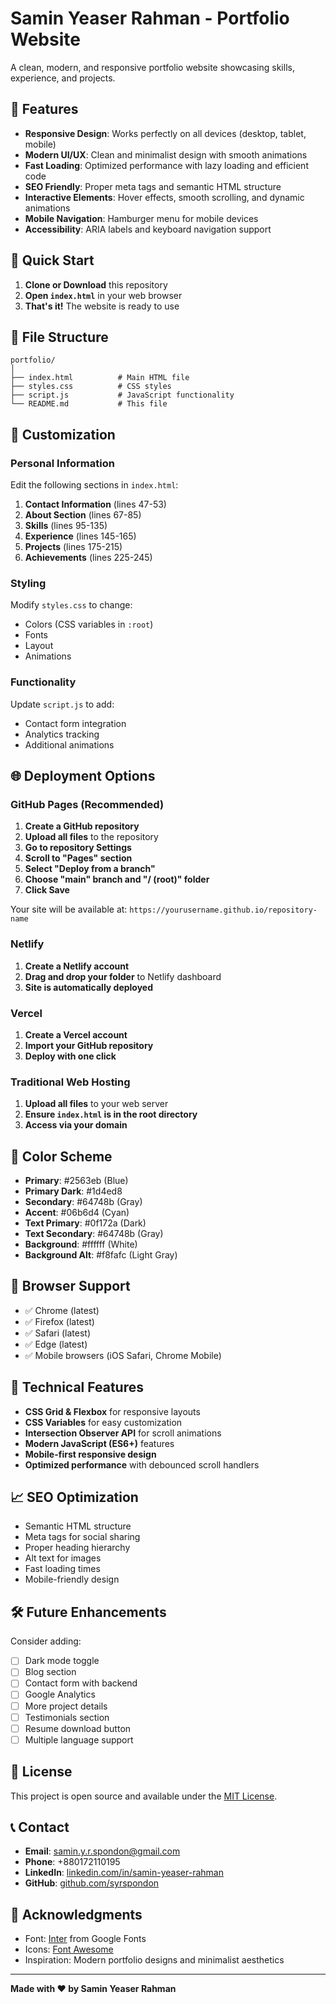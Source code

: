 # Samin Yeaser Rahman - Portfolio Website

A clean, modern, and responsive portfolio website showcasing skills, experience, and projects.

## 🌟 Features

- **Responsive Design**: Works perfectly on all devices (desktop, tablet, mobile)
- **Modern UI/UX**: Clean and minimalist design with smooth animations
- **Fast Loading**: Optimized performance with lazy loading and efficient code
- **SEO Friendly**: Proper meta tags and semantic HTML structure
- **Interactive Elements**: Hover effects, smooth scrolling, and dynamic animations
- **Mobile Navigation**: Hamburger menu for mobile devices
- **Accessibility**: ARIA labels and keyboard navigation support

## 🚀 Quick Start

1. **Clone or Download** this repository
2. **Open `index.html`** in your web browser
3. **That's it!** The website is ready to use

## 📁 File Structure

```
portfolio/
│
├── index.html          # Main HTML file
├── styles.css          # CSS styles
├── script.js           # JavaScript functionality
└── README.md           # This file
```

## 🔧 Customization

### Personal Information
Edit the following sections in `index.html`:

1. **Contact Information** (lines 47-53)
2. **About Section** (lines 67-85)
3. **Skills** (lines 95-135)
4. **Experience** (lines 145-165)
5. **Projects** (lines 175-215)
6. **Achievements** (lines 225-245)

### Styling
Modify `styles.css` to change:
- Colors (CSS variables in `:root`)
- Fonts
- Layout
- Animations

### Functionality
Update `script.js` to add:
- Contact form integration
- Analytics tracking
- Additional animations

## 🌐 Deployment Options

### GitHub Pages (Recommended)

1. **Create a GitHub repository**
2. **Upload all files** to the repository
3. **Go to repository Settings**
4. **Scroll to "Pages" section**
5. **Select "Deploy from a branch"**
6. **Choose "main" branch and "/ (root)" folder**
7. **Click Save**

Your site will be available at: `https://yourusername.github.io/repository-name`

### Netlify

1. **Create a Netlify account**
2. **Drag and drop your folder** to Netlify dashboard
3. **Site is automatically deployed**

### Vercel

1. **Create a Vercel account**
2. **Import your GitHub repository**
3. **Deploy with one click**

### Traditional Web Hosting

1. **Upload all files** to your web server
2. **Ensure `index.html` is in the root directory**
3. **Access via your domain**

## 🎨 Color Scheme

- **Primary**: #2563eb (Blue)
- **Primary Dark**: #1d4ed8
- **Secondary**: #64748b (Gray)
- **Accent**: #06b6d4 (Cyan)
- **Text Primary**: #0f172a (Dark)
- **Text Secondary**: #64748b (Gray)
- **Background**: #ffffff (White)
- **Background Alt**: #f8fafc (Light Gray)

## 📱 Browser Support

- ✅ Chrome (latest)
- ✅ Firefox (latest)
- ✅ Safari (latest)
- ✅ Edge (latest)
- ✅ Mobile browsers (iOS Safari, Chrome Mobile)

## 🔧 Technical Features

- **CSS Grid & Flexbox** for responsive layouts
- **CSS Variables** for easy customization
- **Intersection Observer API** for scroll animations
- **Modern JavaScript (ES6+)** features
- **Mobile-first responsive design**
- **Optimized performance** with debounced scroll handlers

## 📈 SEO Optimization

- Semantic HTML structure
- Meta tags for social sharing
- Proper heading hierarchy
- Alt text for images
- Fast loading times
- Mobile-friendly design

## 🛠️ Future Enhancements

Consider adding:
- [ ] Dark mode toggle
- [ ] Blog section
- [ ] Contact form with backend
- [ ] Google Analytics
- [ ] More project details
- [ ] Testimonials section
- [ ] Resume download button
- [ ] Multiple language support

## 📄 License

This project is open source and available under the [MIT License](LICENSE).

## 📞 Contact

- **Email**: samin.y.r.spondon@gmail.com
- **Phone**: +880172110195
- **LinkedIn**: [linkedin.com/in/samin-yeaser-rahman](https://linkedin.com/in/samin-yeaser-rahman)
- **GitHub**: [github.com/syrspondon](https://github.com/syrspondon)

## 🙏 Acknowledgments

- Font: [Inter](https://fonts.google.com/specimen/Inter) from Google Fonts
- Icons: [Font Awesome](https://fontawesome.com/)
- Inspiration: Modern portfolio designs and minimalist aesthetics

---

**Made with ❤️ by Samin Yeaser Rahman** 